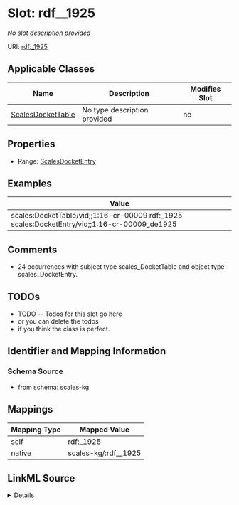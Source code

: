 

# Slot: rdf__1925


_No slot description provided_





URI: [rdf:_1925](http://www.w3.org/1999/02/22-rdf-syntax-ns#_1925)



<!-- no inheritance hierarchy -->





## Applicable Classes

| Name | Description | Modifies Slot |
| --- | --- | --- |
| [ScalesDocketTable](../classes/ScalesDocketTable.md) | No type description provided |  no  |







## Properties

* Range: [ScalesDocketEntry](../classes/ScalesDocketEntry.md)






## Examples

| Value |
| --- |
| scales:DocketTable/vid;;1:16-cr-00009 rdf:_1925 scales:DocketEntry/vid;;1:16-cr-00009_de1925 |

## Comments

* 24 occurrences with subject type scales_DocketTable and object type scales_DocketEntry.

## TODOs

* TODO -- Todos for this slot go here
* or you can delete the todos
* if you think the class is perfect.

## Identifier and Mapping Information







### Schema Source


* from schema: scales-kg




## Mappings

| Mapping Type | Mapped Value |
| ---  | ---  |
| self | rdf:_1925 |
| native | scales-kg/:rdf__1925 |




## LinkML Source

<details>
```yaml
name: rdf__1925
description: No slot description provided
todos:
- TODO -- Todos for this slot go here
- or you can delete the todos
- if you think the class is perfect.
comments:
- 24 occurrences with subject type scales_DocketTable and object type scales_DocketEntry.
examples:
- value: scales:DocketTable/vid;;1:16-cr-00009 rdf:_1925 scales:DocketEntry/vid;;1:16-cr-00009_de1925
from_schema: scales-kg
rank: 1000
slot_uri: rdf:_1925
alias: rdf__1925
domain_of:
- scales_DocketTable
range: scales_DocketEntry

```
</details>